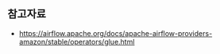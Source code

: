 

## 참고자료 ##

* https://airflow.apache.org/docs/apache-airflow-providers-amazon/stable/operators/glue.html
